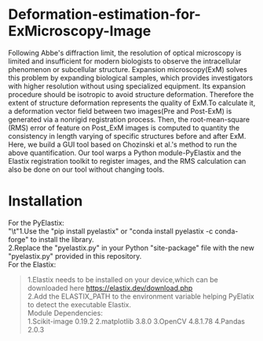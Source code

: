 # Deformation-estimation-for-ExMicroscopy-Image
Following Abbe's diffraction limit, the resolution of optical microscopy is limited and insufficient for modern biologists to observe the intracellular phenomenon or subcellular structure. Expansion microscopy(ExM) solves this problem by expanding biological samples, which provides investigators with higher resolution without using specialized equipment. Its expansion procedure should be isotropic to avoid structure deformation. Therefore the extent of structure deformation represents the quality of ExM.To calculate it, a deformation vector field between two images(Pre and Post-ExM) is generated via a nonrigid registration process. Then, the root-mean-square (RMS) error of feature on Post_ExM images is computed to quantity the consistency in length varying of specific structures before and after ExM. Here, we build a GUI tool based on Chozinski et al.'s method to run the above quantification. Our tool warps a Python module-PyElastix and the Elastix registration toolkit to register images, and the RMS calculation can also be done on our tool without changing tools.

# Installation
For the PyElastix:     
"\t"1.Use the "pip install pyelastix" or "conda install pyelastix -c conda-forge" to install the library.  
   2.Replace the "pyelastix.py" in your Python "site-package" file with the new "pyelastix.py" provided in this repository.  
For the Elastix:  
>1.Elastix needs to be installed on your device,which can be downloaded here https://elastix.dev/download.php  
>2.Add the ELASTIX_PATH to the environment variable helping PyElatix to detect the executable Elastix.  
Module Dependencies:  
>1.Scikit-image 0.19.2 
   2.matplotlib 3.8.0 
   3.OpenCV 4.8.1.78
   4.Pandas 2.0.3


